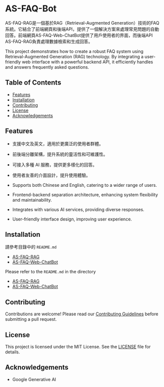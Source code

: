 # AS-FAQ-Bot

AS-FAQ-RAG是一個基於RAG（Retrieval-Augmented Generation）技術的FAQ系統。它結合了前端網頁和後端API，提供了一個解決方案來處理常見問題的自動回答。前端網頁AS-FAQ-Web-ChatBot提供了用戶使用者的界面，而後端API AS-FAQ-RAG負責處理數據檢索和生成回答。

This project demonstrates how to create a robust FAQ system using Retrieval-Augmented Generation (RAG) technology. By integrating a user-friendly web interface with a powerful backend API, it efficiently handles and answers frequently asked questions.

## Table of Contents

- [Features](#features)
- [Installation](#installation)
- [Contributing](#contributing)
- [License](#license)
- [Acknowledgements](#acknowledgements)

## Features

- 支援中文及英文，適用於更廣泛的使用者群體。
- 前後端分離架構，提升系統的靈活性和可維護性。
- 可接入多種 AI 服務，提供更多樣化的回答。
- 使用者友善的介面設計，提升使用體驗。

- Supports both Chinese and English, catering to a wider range of users.
- Frontend-backend separation architecture, enhancing system flexibility and maintainability.
- Integrates with various AI services, providing diverse responses.
- User-friendly interface design, improving user experience.

## Installation

請參考目錄中的 `README.md`
- [AS-FAQ-RAG](AS-FAQ-RAG/README.md)
- [AS-FAQ-Web-ChatBot](AS-FAQ-Web-ChatBot/README.md)

Please refer to the `README.md` in the directory
- [AS-FAQ-RAG](AS-FAQ-RAG/README.md)
- [AS-FAQ-Web-ChatBot](AS-FAQ-Web-ChatBot/README.md)

## Contributing

Contributions are welcome! Please read our [Contributing Guidelines](CONTRIBUTING.md) before submitting a pull request.

## License

This project is licensed under the MIT License. See the [LICENSE](LICENSE) file for details.

## Acknowledgements

- Google Generative AI

